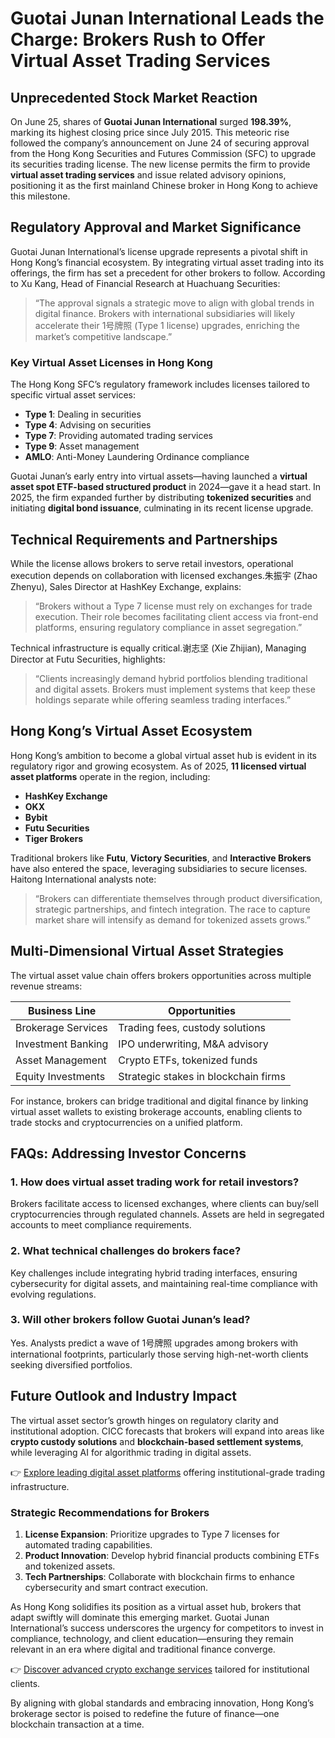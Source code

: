 # Guotai Junan International Leads the Charge: Brokers Rush to Offer Virtual Asset Trading Services

## Unprecedented Stock Market Reaction  
On June 25, shares of **Guotai Junan International** surged **198.39%**, marking its highest closing price since July 2015. This meteoric rise followed the company’s announcement on June 24 of securing approval from the Hong Kong Securities and Futures Commission (SFC) to upgrade its securities trading license. The new license permits the firm to provide **virtual asset trading services** and issue related advisory opinions, positioning it as the first mainland Chinese broker in Hong Kong to achieve this milestone.

## Regulatory Approval and Market Significance  
Guotai Junan International’s license upgrade represents a pivotal shift in Hong Kong’s financial ecosystem. By integrating virtual asset trading into its offerings, the firm has set a precedent for other brokers to follow. According to Xu Kang, Head of Financial Research at Huachuang Securities:  
> “The approval signals a strategic move to align with global trends in digital finance. Brokers with international subsidiaries will likely accelerate their 1号牌照 (Type 1 license) upgrades, enriching the market’s competitive landscape.”

### Key Virtual Asset Licenses in Hong Kong  
The Hong Kong SFC’s regulatory framework includes licenses tailored to specific virtual asset services:  
- **Type 1**: Dealing in securities  
- **Type 4**: Advising on securities  
- **Type 7**: Providing automated trading services  
- **Type 9**: Asset management  
- **AMLO**: Anti-Money Laundering Ordinance compliance  

Guotai Junan’s early entry into virtual assets—having launched a **virtual asset spot ETF-based structured product** in 2024—gave it a head start. In 2025, the firm expanded further by distributing **tokenized securities** and initiating **digital bond issuance**, culminating in its recent license upgrade.

## Technical Requirements and Partnerships  
While the license allows brokers to serve retail investors, operational execution depends on collaboration with licensed exchanges.朱振宇 (Zhao Zhenyu), Sales Director at HashKey Exchange, explains:  
> “Brokers without a Type 7 license must rely on exchanges for trade execution. Their role becomes facilitating client access via front-end platforms, ensuring regulatory compliance in asset segregation.”  

Technical infrastructure is equally critical.谢志坚 (Xie Zhijian), Managing Director at Futu Securities, highlights:  
> “Clients increasingly demand hybrid portfolios blending traditional and digital assets. Brokers must implement systems that keep these holdings separate while offering seamless trading interfaces.”

## Hong Kong’s Virtual Asset Ecosystem  
Hong Kong’s ambition to become a global virtual asset hub is evident in its regulatory rigor and growing ecosystem. As of 2025, **11 licensed virtual asset platforms** operate in the region, including:  
- **HashKey Exchange**  
- **OKX**  
- **Bybit**  
- **Futu Securities**  
- **Tiger Brokers**  

Traditional brokers like **Futu**, **Victory Securities**, and **Interactive Brokers** have also entered the space, leveraging subsidiaries to secure licenses. Haitong International analysts note:  
> “Brokers can differentiate themselves through product diversification, strategic partnerships, and fintech integration. The race to capture market share will intensify as demand for tokenized assets grows.”

## Multi-Dimensional Virtual Asset Strategies  
The virtual asset value chain offers brokers opportunities across multiple revenue streams:  

| **Business Line** | **Opportunities** |  
|--------------------|-------------------|  
| Brokerage Services | Trading fees, custody solutions |  
| Investment Banking | IPO underwriting, M&A advisory |  
| Asset Management | Crypto ETFs, tokenized funds |  
| Equity Investments | Strategic stakes in blockchain firms |  

For instance, brokers can bridge traditional and digital finance by linking virtual asset wallets to existing brokerage accounts, enabling clients to trade stocks and cryptocurrencies on a unified platform.

## FAQs: Addressing Investor Concerns  
### 1. **How does virtual asset trading work for retail investors?**  
Brokers facilitate access to licensed exchanges, where clients can buy/sell cryptocurrencies through regulated channels. Assets are held in segregated accounts to meet compliance requirements.

### 2. **What technical challenges do brokers face?**  
Key challenges include integrating hybrid trading interfaces, ensuring cybersecurity for digital assets, and maintaining real-time compliance with evolving regulations.

### 3. **Will other brokers follow Guotai Junan’s lead?**  
Yes. Analysts predict a wave of 1号牌照 upgrades among brokers with international footprints, particularly those serving high-net-worth clients seeking diversified portfolios.

## Future Outlook and Industry Impact  
The virtual asset sector’s growth hinges on regulatory clarity and institutional adoption. CICC forecasts that brokers will expand into areas like **crypto custody solutions** and **blockchain-based settlement systems**, while leveraging AI for algorithmic trading in digital assets.  

👉 [Explore leading digital asset platforms](https://bit.ly/okx-bonus) offering institutional-grade trading infrastructure.  

### Strategic Recommendations for Brokers  
1. **License Expansion**: Prioritize upgrades to Type 7 licenses for automated trading capabilities.  
2. **Product Innovation**: Develop hybrid financial products combining ETFs and tokenized assets.  
3. **Tech Partnerships**: Collaborate with blockchain firms to enhance cybersecurity and smart contract execution.  

As Hong Kong solidifies its position as a virtual asset hub, brokers that adapt swiftly will dominate this emerging market. Guotai Junan International’s success underscores the urgency for competitors to invest in compliance, technology, and client education—ensuring they remain relevant in an era where digital and traditional finance converge.  

👉 [Discover advanced crypto exchange services](https://bit.ly/okx-bonus) tailored for institutional clients.  

By aligning with global standards and embracing innovation, Hong Kong’s brokerage sector is poised to redefine the future of finance—one blockchain transaction at a time.